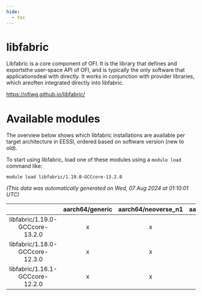 ```yaml
---
hide:
  - toc
---
```


libfabric
=========


Libfabric is a core component of OFI. It is the library that defines and exportsthe user-space API of OFI, and is typically the only software that applicationsdeal with directly. It works in conjunction with provider libraries, which areoften integrated directly into libfabric.

https://ofiwg.github.io/libfabric/
# Available modules


The overview below shows which libfabric installations are available per target architecture in EESSI, ordered based on software version (new to old).

To start using libfabric, load one of these modules using a `module load` command like:

```shell
module load libfabric/1.19.0-GCCcore-13.2.0
```

*(This data was automatically generated on Wed, 07 Aug 2024 at 01:10:01 UTC)*  

| |aarch64/generic|aarch64/neoverse_n1|aarch64/neoverse_v1|x86_64/generic|x86_64/amd/zen2|x86_64/amd/zen3|x86_64/amd/zen4|x86_64/intel/haswell|x86_64/intel/skylake_avx512|
| :---: | :---: | :---: | :---: | :---: | :---: | :---: | :---: | :---: | :---: |
|libfabric/1.19.0-GCCcore-13.2.0|x|x|x|x|x|x|x|x|x|
|libfabric/1.18.0-GCCcore-12.3.0|x|x|x|x|x|x|x|x|x|
|libfabric/1.16.1-GCCcore-12.2.0|x|x|x|x|x|x|-|x|x|
